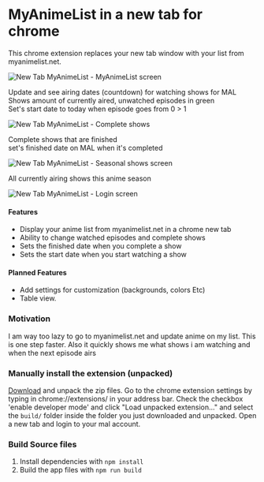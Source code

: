 # MyAnimeList in a new tab for chrome

This chrome extension replaces your new tab window with your list from myanimelist.net.

![New Tab MyAnimeList - MyAnimeList screen](https://i.imgur.com/JYn9OPl.jpg)

Update and see airing dates (countdown) for watching shows for MAL  
Shows amount of currently aired, unwatched episodes in green  
Set's start date to today when episode goes from 0 > 1  

![New Tab MyAnimeList - Complete shows](http://i.imgur.com/hMOUomi.jpg)

Complete shows that are finished  
set's finished date on MAL when it's completed  

![New Tab MyAnimeList - Seasonal shows screen](https://i.imgur.com/RdSNU7T.jpg)

All currently airing shows this anime season

![New Tab MyAnimeList - Login screen](https://i.imgur.com/OqkOZrG.jpg)

#### Features
- Display your anime list from myanimelist.net in a chrome new tab
- Ability to change watched episodes and complete shows
- Sets the finished date when you complete a show
- Sets the start date when you start watching a show

#### Planned Features
- Add settings for customization (backgrounds, colors Etc)
- Table view. 

### Motivation
I am way too lazy to go to myanimelist.net and update anime on my list. This is one step faster. Also it quickly shows me what shows i am watching and when the next episode airs

### Manually install the extension (unpacked)

[Download](https://github.com/ricklancee/new-tab-myanimelist/archive/master.zip) and unpack the zip files. Go to the chrome extension settings by typing in chrome://extensions/ in your address bar. Check the checkbox 'enable developer mode' and click "Load unpacked extension..." and select the `build/` folder inside the folder you just downloaded and unpacked. Open a new tab and login to your mal account.

### Build Source files

1. Install dependencies with `npm install`
2. Build the app files with `npm run build`


